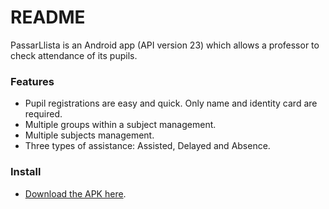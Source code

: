 # README #

PassarLlista is an Android app (API version 23) which allows a professor to check attendance of its pupils.

### Features ###

* Pupil registrations are easy and quick. Only name and identity card are required.
* Multiple groups within a subject management.
* Multiple subjects management.
* Three types of assistance: Assisted, Delayed and Absence.

### Install ###

* [Download the APK here](https://github.com/claublog/PassarLlista/raw/master/app/build/outputs/apk/app-debug.apk).
